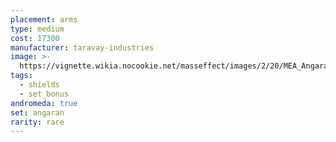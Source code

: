 ```yaml
---
placement: arms
type: medium
cost: 17300
manufacturer: taravay-industries
image: >-
  https://vignette.wikia.nocookie.net/masseffect/images/2/20/MEA_Angaran_Ranger_Arms.png/revision/latest/scale-to-width-down/350?cb=20180509000906
tags:
  - shields
  - set_bonus
andromeda: true
set: angaran
rarity: rare
---
```

